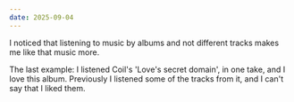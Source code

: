 ```yaml
---
date: 2025-09-04
---
```


I noticed that listening to music by albums and not different tracks makes me like that music more.

The last example: I listened Coil's 'Love's secret domain',
in one take, and I love this album. Previously I listened
some of the tracks from it, and I can't say that I liked them.